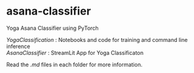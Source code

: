 # asana-classifier
Yoga Asana Classifier using PyTorch  

*YogaClassification* : Notebooks and code for training and command line inference  
*AsanaClassifier*    : StreamLit App for Yoga Classificaton  

Read the _.md_ files in each folder for more information. 
